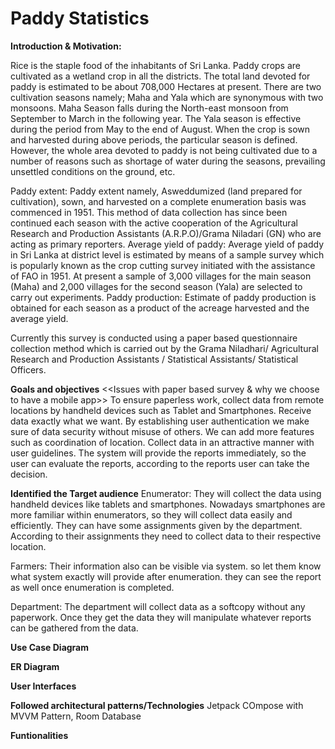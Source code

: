 # Paddy Statistics



**Introduction & Motivation:**

Rice is the staple food of the inhabitants of Sri Lanka. Paddy crops are cultivated as a wetland crop in all the districts. The total land devoted for paddy is estimated to be about 708,000 Hectares at present. There are two cultivation seasons namely; Maha and Yala which are synonymous with two monsoons. Maha Season falls during the North-east monsoon from September to March in the following year. The Yala season is effective during the period from May to the end of August. When the crop is sown and harvested during above periods, the particular season is defined. However, the whole area devoted to paddy is not being cultivated due to a number of reasons such as shortage of water during the seasons, prevailing unsettled conditions on the ground, etc. 

Paddy extent: Paddy extent namely, Asweddumized (land prepared for cultivation), sown, and harvested on a complete enumeration basis was commenced in 1951. This method of data collection has since been continued each season with the active cooperation of the Agricultural Research and Production Assistants (A.R.P.O)/Grama Niladari (GN) who are acting as primary reporters.
Average yield of paddy: Average yield of paddy in Sri Lanka at district level is estimated by means of a sample survey which is popularly known as the crop cutting survey initiated with the assistance of FAO in 1951. At present a sample of 3,000 villages for the main season (Maha) and 2,000 villages for the second season (Yala) are selected to carry out experiments.
Paddy production: Estimate of paddy production is obtained for each season as a product of the acreage harvested and the average yield.

Currently this survey is conducted using a paper based questionnaire collection method which is carried out by the Grama Niladhari/ Agricultural Research and Production Assistants / Statistical Assistants/ Statistical Officers.

**Goals and objectives**
<<Issues with paper based survey & why we choose to have a mobile app>>
To ensure paperless work, collect data from remote locations by handheld devices such as Tablet and Smartphones.
Receive data exactly what we want.
By establishing user authentication we make sure of data security without misuse of others.
We can add more features such as coordination of location.
Collect data in an attractive manner with user guidelines.
The system will provide the reports immediately, so the user can evaluate the reports, according to the reports user can take the decision.

**Identified the Target audience**
Enumerator: They will collect the data using handheld devices like tablets and smartphones. Nowadays smartphones are more familiar within enumerators, so they will collect data easily and efficiently. They can have some assignments given by the department. According to their assignments they need to collect data to their respective location.

Farmers: Their information also can be visible via system. so let them know what system exactly will provide after enumeration. they can see the report as well once enumeration is completed.

Department: The department will collect data as a softcopy without any paperwork. Once they get the data they will manipulate whatever reports can be gathered from the data.

**Use Case Diagram**


**ER Diagram**


**User Interfaces**


**Followed architectural patterns/Technologies**
Jetpack COmpose with MVVM Pattern, Room Database

**Funtionalities**

